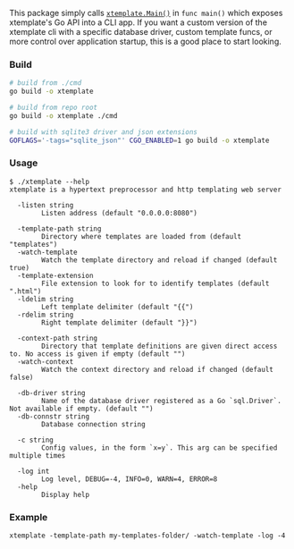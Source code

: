 This package simply calls [`xtemplate.Main()`](../main.go) in `func main()`
which exposes xtemplate's Go API into a CLI app. If you want a custom version of
the xtemplate cli with a specific database driver, custom template funcs, or
more control over application startup, this is a good place to start looking.

### Build

```sh
# build from ./cmd
go build -o xtemplate

# build from repo root
go build -o xtemplate ./cmd

# build with sqlite3 driver and json extensions
GOFLAGS='-tags="sqlite_json"' CGO_ENABLED=1 go build -o xtemplate
```

### Usage

```
$ ./xtemplate --help
xtemplate is a hypertext preprocessor and http templating web server

  -listen string
        Listen address (default "0.0.0.0:8080")

  -template-path string
        Directory where templates are loaded from (default "templates")
  -watch-template
        Watch the template directory and reload if changed (default true)
  -template-extension
        File extension to look for to identify templates (default ".html")
  -ldelim string
        Left template delimiter (default "{{")
  -rdelim string
        Right template delimiter (default "}}")

  -context-path string
        Directory that template definitions are given direct access to. No access is given if empty (default "")
  -watch-context
        Watch the context directory and reload if changed (default false)

  -db-driver string
        Name of the database driver registered as a Go `sql.Driver`. Not available if empty. (default "")
  -db-connstr string
        Database connection string

  -c string
        Config values, in the form `x=y`. This arg can be specified multiple times

  -log int
        Log level, DEBUG=-4, INFO=0, WARN=4, ERROR=8
  -help
        Display help
```

### Example

```
xtemplate -template-path my-templates-folder/ -watch-template -log -4
```

